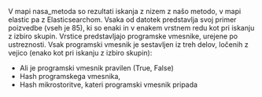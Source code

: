 V mapi nasa_metoda so rezultati iskanja z nizem z našo metodo, v mapi elastic pa z Elasticsearchom.
Vsaka od datotek predstavlja svoj primer poizvedbe (vseh je 85), ki so enaki in v enakem vrstnem redu kot pri iskanju z izbiro skupin.
Vrstice predstavljajo programske vmesnike, urejene po ustreznosti.
Vsak programski vmesnik je sestavljen iz treh delov, ločenih z vejico (enako kot pri iskanju z izbiro skupin):
- Ali je programski vmesnik pravilen (True, False)
- Hash programskega vmesnika,
- Hash mikrostoritve, kateri programski vmesnik pripada